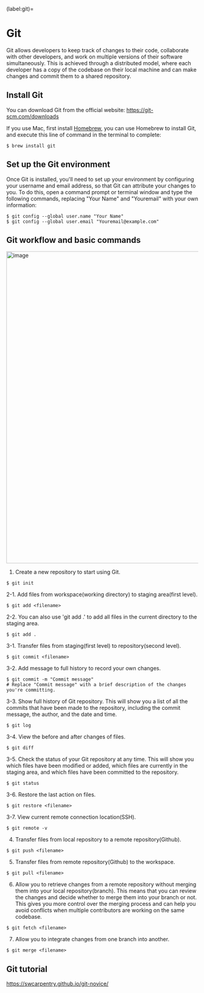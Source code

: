 (label:git)=

# Git
Git allows developers to keep track of changes to their code, collaborate with other developers, and work on multiple versions of their software simultaneously. This is achieved through a distributed model, where each developer has a copy of the codebase on their local machine and can make changes and commit them to a shared repository.

## Install Git
You can download Git from the official website: https://git-scm.com/downloads

If you use Mac, first install [Homebrew](https://brew.sh/index_zh-tw.html), you can use Homebrew to install Git, and execute this line of command in the terminal to complete:
```
$ brew install git
```

## Set up the Git environment
Once Git is installed, you'll need to set up your environment by configuring your username and email address, so that Git can attribute your changes to you. To do this, open a command prompt or terminal window and type the following commands, replacing "Your Name" and "Youremail" with your own information:
```
$ git config --global user.name "Your Name"
$ git config --global user.email "Youremail@example.com"
```

## Git workflow and basic commands
<img width="820" alt="image" src="https://user-images.githubusercontent.com/123142931/219302278-e9655f60-d6b6-4594-a0fc-4a649c6e11d0.png">


1. Create a new repository to start using Git.
```
$ git init
```

2-1. Add files from workspace(working directory) to staging area(first level).
```
$ git add <filename>
```

2-2. You can also use 'git add .' to add all files in the current directory to the staging area.
```
$ git add .
```

3-1. Transfer files from staging(first level) to repository(second level).
```
$ git commit <filename>
```

3-2. Add message to full history to record your own changes.
```
$ git commit -m "Commit message"
# Replace "Commit message" with a brief description of the changes you're committing.
```

3-3. Show full history of Git repository. This will show you a list of all the commits that have been made to the repository, including the commit message, the author, and the date and time.
```
$ git log
```

3-4. View the before and after changes of files.
```
$ git diff
```

3-5. Check the status of your Git repository at any time. This will show you which files have been modified or added, which files are currently in the staging area, and which files have been committed to the repository.
```
$ git status
```

3-6. Restore the last action on files.
```
$ git restore <filename>
```

3-7. View current remote connection location(SSH).
```
$ git remote -v
```

4. Transfer files from local repository to a remote repository(Github).
```
$ git push <filename>

```
5. Transfer files from remote repository(Github) to the workspace.
```
$ git pull <filename>
```

6. Allow you to retrieve changes from a remote repository without merging them into your local repository(branch). This means that you can review the changes and decide whether to merge them into your branch or not. This gives you more control over the merging process and can help you avoid conflicts when multiple contributors are working on the same codebase.
```
$ git fetch <filename>
```

7. Allow you to integrate changes from one branch into another.
```
$ git merge <filename>
```

## Git tutorial
https://swcarpentry.github.io/git-novice/
